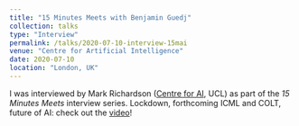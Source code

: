 ```yaml
---
title: "15 Minutes Meets with Benjamin Guedj"
collection: talks
type: "Interview"
permalink: /talks/2020-07-10-interview-15mai
venue: "Centre for Artificial Intelligence"
date: 2020-07-10
location: "London, UK"
---
```


I was interviewed by Mark Richardson ([Centre for AI](https://www.ucl.ac.uk/ai-centre/), UCL) as part of the *15 Minutes Meets* interview series. Lockdown, forthcoming ICML and COLT, future of AI: check out the [video](https://youtu.be/psKkehDsTlE)!
